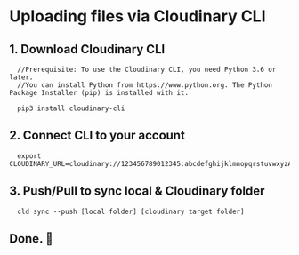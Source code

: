 # Uploading files via Cloudinary CLI

## 1. Download Cloudinary CLI
```
  //Prerequisite: To use the Cloudinary CLI, you need Python 3.6 or later.
  //You can install Python from https://www.python.org. The Python Package Installer (pip) is installed with it.

  pip3 install cloudinary-cli
```

## 2. Connect CLI to your account
```
  export CLOUDINARY_URL=cloudinary://123456789012345:abcdefghijklmnopqrstuvwxyzA@cloud_name
```

## 3. Push/Pull to sync local & Cloudinary folder
```
  cld sync --push [local folder] [cloudinary target folder]
```
## Done. 💯
